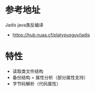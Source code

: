 # 参考地址
Jadis java类反编译
- https://hub.nuaa.cf/platypusguy/jadis

# 特性
- 读取类文件结构
- 备份结构
= 属性分析（部分属性支持）
- 字节码解析（代码属性）